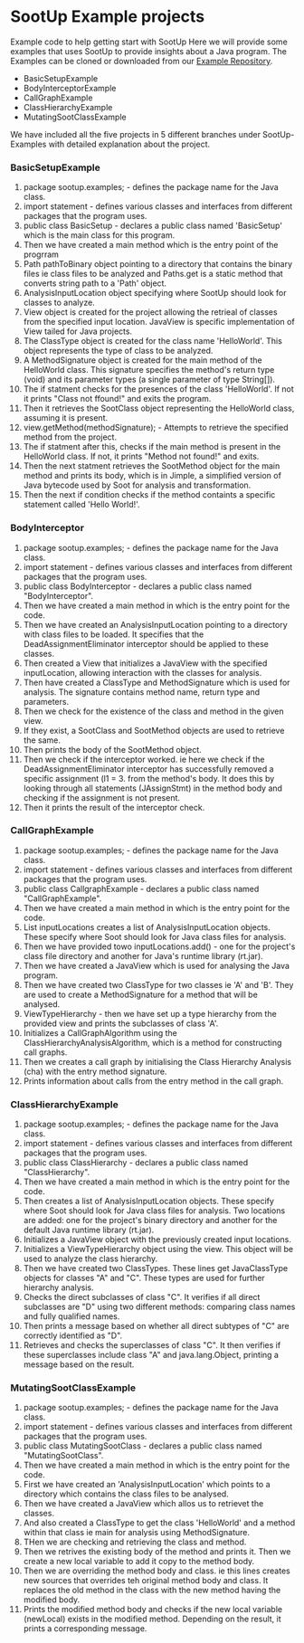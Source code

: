 # SootUp Example projects
Example code to help getting start with SootUp
Here we will provide some examples that uses SootUp to provide insights about a Java program.
The Examples can be cloned or downloaded from our [Example Repository](https://github.com/soot-oss/SootUp-Examples.git).

- BasicSetupExample
- BodyInterceptorExample
- CallGraphExample
- ClassHierarchyExample
- MutatingSootClassExample

We have included all the five projects in 5 different branches under SootUp-Examples with detailed explanation about the project.

### BasicSetupExample
1. package sootup.examples; - defines the package name for the Java class.
2. import statement - defines various classes and interfaces from different packages that the program uses.
3. public class BasicSetup - declares a public class named 'BasicSetup' which is the main class for this program.
4. Then we have created a main method which is the entry point of the progrram
5. Path pathToBinary object pointing to a directory that contains the binary files ie class files to be analyzed and Paths.get is a static method that converts string path to a 'Path' object.
6. AnalysisInputLocation object specifying where SootUp should look for classes to analyze.
7. View object is created for the project allowing the retrieal of classes from the specified input location. JavaView is specific implementation of View tailed for Java projects.
8. The ClassType object is created for the class name 'HelloWorld'. This object represents the type of class to be analyzed.
9. A MethodSignature object is created for the main method of the HelloWorld class. This signature specifies the method's return type (void) and its parameter types (a single parameter of type String[]).
10. The if statment checks for the presences of the class 'HelloWorld'. If not it prints "Class not ffound!" and exits the program.
11. Then it retrieves the SootClass object representing the HelloWorld class, assuming it is present.
12. view.getMethod(methodSignature); - Attempts to retrieve the specified method from the project.
13. The if statment after this, checks if the main method is present in the HelloWorld class. If not, it prints "Method not found!" and exits.
14. Then the next statment retrieves the SootMethod object for the main method and prints its body, which is in Jimple, a simplified version of Java bytecode used by Soot for analysis and transformation.
15. Then the next if condition checks if the method containts a specific statement called 'Hello World!'.

### BodyInterceptor
1. package sootup.examples; - defines the package name for the Java class.
2. import statement - defines various classes and interfaces from different packages that the program uses.
3. public class BodyInterceptor - declares a public class named "BodyInterceptor".
4. Then we have created a main method in which is the entry point for the code.
5. Then we have created an AnalysisInputLocation pointing to a directory with class files to be loaded. It specifies that the DeadAssignmentEliminator interceptor should be applied to these classes.
6. Then created a View that initializes a JavaView with the specified inputLocation, allowing interaction with the classes for analysis.
7. Then have created a ClassType and MethodSignature which is used for analysis. The signature contains method name, return type and parameters.
8.  Then we check for the existence of the class and method in the given view.
9. If they exist, a SootClass and SootMethod objects are used to retrieve the same.
10. Then prints the body of the SootMethod object.
11. Then we check if the interceptor worked.  ie here we check if the DeadAssignmentEliminator interceptor has successfully removed a specific assignment (l1 = 3. from the method's body. It does this by looking through all statements (JAssignStmt) in the method body and checking if the assignment is not                     present.
12. Then it prints the result of the interceptor check.


### CallGraphExample
1. package sootup.examples; - defines the package name for the Java class.
2. import statement - defines various classes and interfaces from different packages that the program uses.
3. public class CallgraphExample  - declares a public class named "CallGraphExample".
4. Then we have created a main method in which is the entry point for the code.
5. List<AnalysisInputLocation> inputLocations creates a list of AnalysisInputLocation objects. These specify where Soot should look for Java class files for analysis.
6. Then we have provided towo inputLocations.add() - one for the project's class file directory and another for Java's runtime library (rt.jar).
7. Then we have created a JavaView which is used for analysing the Java program.
8. Then we have created two ClassType for two classes ie 'A' and 'B'. They are used to create a MethodSignature for a method that will be analysed.
9. ViewTypeHierarchy  - then we have set up a type hierarchy from the provided view and prints the subclasses of class 'A'.
10. Initializes a CallGraphAlgorithm using the ClassHierarchyAnalysisAlgorithm, which is a method for constructing call graphs.
11. Then we creates a call graph by initialising the Class Hierarchy Analysis (cha) with the entry method signature.
12. Prints information about calls from the entry method in the call graph.

### ClassHierarchyExample
1. package sootup.examples; - defines the package name for the Java class.
2. import statement - defines various classes and interfaces from different packages that the program uses.
3. public class ClassHierarchy - declares a public class named "ClassHierarchy".
4. Then we have created a main method in which is the entry point for the code.
5. Then creates a list of AnalysisInputLocation objects. These specify where Soot should look for Java class files for analysis. Two locations are added: one for the project's binary directory and another for the default Java runtime library (rt.jar).
6. Initializes a JavaView object with the previously created input locations.
7. Initializes a ViewTypeHierarchy object using the view. This object will be used to analyze the class hierarchy.
8. Then we have created two ClassTypes. These lines get JavaClassType objects for classes "A" and "C". These types are used for further hierarchy analysis.
9. Checks the direct subclasses of class "C". It verifies if all direct subclasses are "D" using two different methods: comparing class names and fully qualified names.
10. Then prints a message based on whether all direct subtypes of "C" are correctly identified as "D".
11. Retrieves and checks the superclasses of class "C". It then verifies if these superclasses include class "A" and java.lang.Object, printing a message based on the result.

### MutatingSootClassExample
1. package sootup.examples; - defines the package name for the Java class.
2. import statement - defines various classes and interfaces from different packages that the program uses.
3. public class MutatingSootClass - declares a public class named "MutatingSootClass".
4. Then we have created a main method in which is the entry point for the code.
5. First we have created an 'AnalysisInputLocation' which points to a directory which contains the class files to be analysed.
6. Then we have created a JavaView which allos us to retrievet the classes.
7. And also created a ClassType to get the class 'HelloWorld' and a method within that class ie main for analysis using MethodSignature.
8. THen we are checking and retrieving the class and method.
9. Then we retrives the existing body of the method and prints it. Then we create a new local variable to add it copy to the method body.
10. Then we are overriding the method body and class. ie this lines creates new sources that overrides teh original method body and class. It replaces the old method in the class with the new method having the modified body.
11. Prints the modified method body and checks if the new local variable (newLocal) exists in the modified method. Depending on the result, it prints a corresponding message.